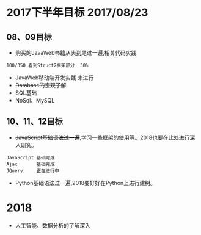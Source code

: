 # 2017下半年目标 2017/08/23

## 08、09目标
* 购买的JavaWeb书籍从头到尾过一遍,相关代码实践
```
100/350 看到Struct2框架部分  30%
```
* JavaWeb移动端开发实践 未进行
* <del>Database的宏观了解</del>
* SQL基础
* NoSql、MySQL

## 10、11、12目标
* <del>JavaScript基础语法过一遍</del>,学习一些框架的使用等。2018也要在此处进行深入研究。
```
JavaScript 基础完成
Ajax       基础完成
JQuery     正在进行中
```
* Python基础语法过一遍,2018要好好在Python上进行建树。

# 2018
* 人工智能、数据分析的了解深入
